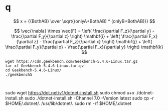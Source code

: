 # q

$$ x = {{BothAB} \over \sqrt{(onlyA+BothAB) * (onlyB+BothAB)}} $$


$$
\vec{\nabla} \times \vec{F} =
            \left( \frac{\partial F_z}{\partial y} - \frac{\partial F_y}{\partial z} \right) \mathbf{i}
          + \left( \frac{\partial F_x}{\partial z} - \frac{\partial F_z}{\partial x} \right) \mathbf{j}
          + \left( \frac{\partial F_y}{\partial x} - \frac{\partial F_x}{\partial y} \right) \mathbf{k}
$$

```
wget https://cdn.geekbench.com/Geekbench-5.4.6-Linux.tar.gz
tar xf Geekbench-5.4.6-Linux.tar.gz
cd Geekbench-5.4.6-Linux/
./geekbench5



```
sudo wget https://dot.net/v1/dotnet-install.sh
sudo chmod u+x ./dotnet-install.sh
sudo ./dotnet-install.sh -Channel 7.0 -Version latest
sudo cp -r $HOME/.dotnet/. /usr/lib/dotnet/.
sudo rm -rf $HOME/.dotnet
```
